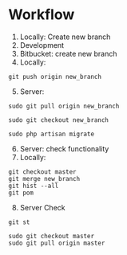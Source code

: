 # Workflow
1. Locally: Create new branch
2. Development
3. Bitbucket: create new branch
4. Locally:
````
git push origin new_branch
````
5. Server: 
````
sudo git pull origin new_branch

sudo git checkout new_branch

sudo php artisan migrate
````
6. Server: check functionality
7. Locally: 
````
git checkout master
git merge new_branch
git hist --all
git pom
````
8. Server
Check
````
git st
````
````
sudo git checkout master
sudo git pull origin master
````
